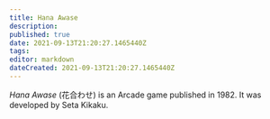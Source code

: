 ```yaml
---
title: Hana Awase
description: 
published: true
date: 2021-09-13T21:20:27.1465440Z 
tags: 
editor: markdown
dateCreated: 2021-09-13T21:20:27.1465440Z
---
```

_Hana Awase_ (<span lang='ja'>花合わせ</span>) is an Arcade game published in 1982.
It was developed by Seta Kikaku.
